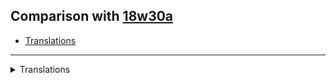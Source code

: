 ## Comparison with [18w30a](https://github.com/PixiGeko/Minecraft-generated-data/tree/18w30a)

- [Translations](#translations)

<hr/>
<details><summary>Translations</summary>
<details>
<summary>
Keys
</summary>

```diff
+ optimizeWorld.stage.structures: Upgrading structure data...
```

</details>
</details>